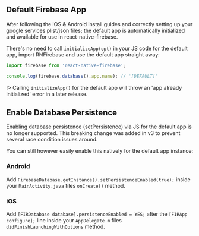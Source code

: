 ## Default Firebase App

After following the iOS & Android install guides and correctly setting up your google services plist/json files; the default app is automatically initialized and available for use in react-native-firebase.

There's no need to call `initializeApp(opt)` in your JS code for the default app, import RNFirebase and use the default app straight away:

```javascript
import firebase from 'react-native-firebase';

console.log(firebase.database().app.name); // '[DEFAULT]'
```

!> Calling `initializeApp()` for the default app will throw an 'app already initialized' error in a later release.

## Enable Database Persistence

Enabling database persistence (setPersistence) via JS for the default app is no longer supported. This breaking change was added in v3 to prevent several race condition issues around.

You can still however easily enable this natively for the default app instance:

### Android

Add `FirebaseDatabase.getInstance().setPersistenceEnabled(true);` inside your `MainActivity.java` files `onCreate()` method.

### iOS

Add `[FIRDatabase database].persistenceEnabled = YES;` after the `[FIRApp configure];` line inside your `AppDelegate.m` files `didFinishLaunchingWithOptions` method.
